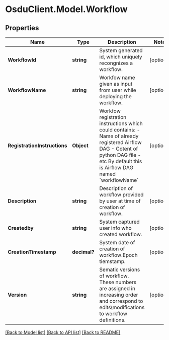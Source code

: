 # OsduClient.Model.Workflow
## Properties

Name | Type | Description | Notes
------------ | ------------- | ------------- | -------------
**WorkflowId** | **string** | System generated id, which uniquely recongnizes a workflow. | [optional] 
**WorkflowName** | **string** | Workfow name given as input from user while deploying the workflow. | [optional] 
**RegistrationInstructions** | **Object** | Workfow registration instructions which could contains: - Name of already registered Airflow DAG - Cotent of python DAG file - etc By default this is Airflow DAG named &#x60;workflowName&#x60;  | [optional] 
**Description** | **string** | Description of workflow provided by user at time of creation of workflow. | [optional] 
**Createdby** | **string** | System captured user info who created workflow. | [optional] 
**CreationTimestamp** | **decimal?** | System date of creation of workflow.Epoch tiemstamp. | [optional] 
**Version** | **string** | Sematic versions of workflow. These numbers are assigned in increasing order and correspond to edits\\modifications to workflow definitions. | [optional] 

[[Back to Model list]](../README.md#documentation-for-models) [[Back to API list]](../README.md#documentation-for-api-endpoints) [[Back to README]](../README.md)

